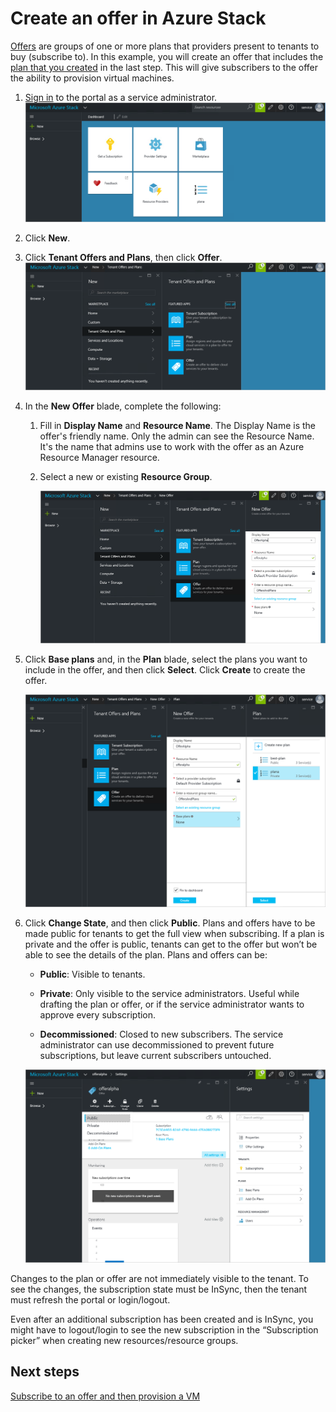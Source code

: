 ﻿<properties
	pageTitle="Create an offer in Azure Stack | Microsoft Azure"
	description="As a service administrator, learn how to create an offer for your tenants in Azure Stack."
	services="azure-stack"
	documentationCenter=""
	authors="ErikjeMS"
	manager="byronr"
	editor=""/>

<tags
	ms.service="azure-stack"
	ms.workload="na"
	ms.tgt_pltfrm="na"
	ms.devlang="na"
	ms.topic="get-started-article"
	ms.date="03/02/2016"
	ms.author="erikje"/>

# Create an offer in Azure Stack

[Offers](azure-stack-key-features.md#services-plans-offers-and-subscriptions) are groups of one or more plans that providers present to tenants to buy (subscribe to). In this example, you will create an offer that includes the [plan that you created](azure-stack-create-plan.md) in the last step. This will give subscribers to the offer the ability to provision virtual machines.

1.  [Sign in](azure-stack-connect-azure-stack.md#log-in-as-a-service-administrator) to the portal as a service administrator.
	![](media/azure-stack-create-offer/image1.png)

2.  Click **New**.

3.  Click **Tenant Offers and Plans**, then click **Offer**.
	![](media/azure-stack-create-offer/image2.png)

4.  In the **New Offer** blade, complete the following:

    1.  Fill in **Display Name** and **Resource Name**. The Display Name is the offer's friendly name. Only the admin can see the Resource Name. It's the name that admins use to work with the offer as an Azure Resource Manager resource.

    2.  Select a new or existing **Resource Group**.

    	![](media/azure-stack-create-offer/image3.png)

5.  Click **Base plans** and, in the **Plan** blade, select the plans you want to include in the offer, and then click **Select**. Click **Create** to create the offer.

	![](media/azure-stack-create-offer/image4.png)

6.  Click **Change State**, and then click **Public**.
Plans and offers have to be made public for tenants to get the full view when subscribing. If a plan is private and the offer is public, tenants can get to the offer but won’t be able to see the details of the plan. Plans and offers can be:

    -   **Public**: Visible to tenants.

    -   **Private**: Only visible to the service administrators. Useful while drafting the plan or offer, or if the service administrator wants to approve every subscription.

    -   **Decommissioned**: Closed to new subscribers. The service administrator can use decommissioned to prevent future subscriptions, but leave current subscribers untouched.

    ![](media/azure-stack-create-offer/image6.png)

Changes to the plan or offer are not immediately visible to the tenant. To see the changes, the subscription state must be InSync, then the tenant must refresh the portal or login/logout.

Even after an additional subscription has been created and is InSync, you might have to logout/login to see the new subscription in the “Subscription picker” when creating new resources/resource groups.

## Next steps

[Subscribe to an offer and then provision a VM](azure-stack-subscribe-plan-provision-vm.md)
